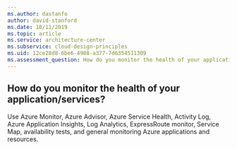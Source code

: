 ```yaml
---
ms.author: dastanfo
author: david-stanford
ms.date: 10/11/2019
ms.topic: article
ms.service: architecture-center
ms.subservice: cloud-design-principles
ms.uid: 12ce28d8-6be6-4988-a377-7d6354511309
ms.assessment_question: How do you monitor the health of your application/services?
---
```

## How do you monitor the health of your application/services?


Use Azure Monitor, Azure Advisor, Azure Service Health, Activity Log, Azure Application Insights, Log Analytics, ExpressRoute monitor, Service Map, availability tests, and general monitoring Azure applications and resources.